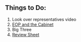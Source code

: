 ## Things to Do:

1. Look over representatives video
2. [EOP and the Cabinet](notes/Spring%202023/American%20Government/Executive.md#EOP%20and%20the%20Cabinet)
3. Big Three
4. [Review Sheet](notes/Spring%202023/American%20Government/Gov%20Review.md)